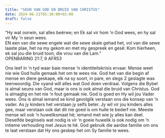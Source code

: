 ```yaml
---
title: "SEUN VAN GOD EN BRUID VAN CHRISTUS"
date: 2024-06-21T05:30:00+02:00
draft: false
---
```

<html>
 <head></head>
 <body>
  <p>“Hy wat oorwin, sal alles beërwe; en Ek sal vir hom 'n God wees, en hy sal vir My 'n seun wees.&nbsp;<br>EN een van die sewe engele wat die sewe skale gehad het, vol van die sewe laaste plae, het na my gekom en met my gespreek en gesê: Kom hierheen, ek sal jou die bruid toon, die vrou van die Lam.”<br>‭‭OPENBARING‬ ‭21‬:‭7‬, ‭9‬ ‭AFR53‬‬</p>
  <p>Ons leef in ‘n tyd waar baie mense ‘n identiteitskrisis ervaar. Mense weet nie wie God hulle gemaak het om te wees nie. God het van die begin af mense en diere geskape, elk na sy soort, in pare, en slegs 2 geslagte was teenwoordig. Die vyand will alles wat God doen verdraai. Volgens die Bybel is almal seuns van God, maar is ons is ook almal die bruid van Christus. God is almagtig en het nie ‘n fout gemaak nie. God is goed en Hy wil jou Vader wees. Ons is almal iemand se kind gevolglik verstaan ons die konsep van ‘n vader. As jy kinders het verstaan jy selfs beter. Jy wil vir jou kinders alles gee, maar verstaan ook dat dit nie goed is om hulle te bederf nie. Meeste mense wil ook ‘n huweliksmaat hê; iemand met wie jy alles kan deel. Dieselfde beginsels wat nodig is vir ‘n goeie huwelik is ook nodig om ‘n intieme verhouding met Jesus te hê. God gebruik die aardse familie om ons te laat verstaan dat Hy ons geskep het om Sy familie te wees.</p>
  <p>&nbsp;</p>
 </body>
</html>